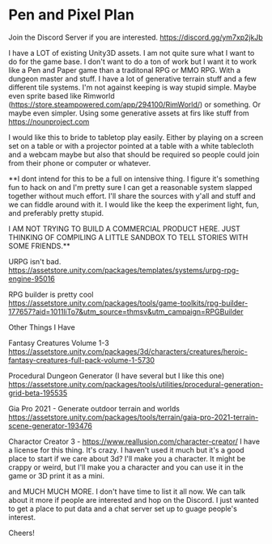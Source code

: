 # Pen and Pixel Plan

Join the Discord Server if you are interested.
https://discord.gg/ym7xp2jkJb

I have a LOT of existing Unity3D assets. I am not quite sure what I want to do for the game base. I don't want to do a ton of work but I want it to work like a Pen and Paper game than a traditonal RPG or MMO RPG. With a dungeon master and stuff. I have a lot of generative terrain stuff and a few different tile systems. I'm not against keeping is way stupid simple. Maybe even sprite based like Rimworld (https://store.steampowered.com/app/294100/RimWorld/) or something. Or maybe even simpler. Using some generative assets at firs like stuff from https://nounproject.com

I would like this to bride to tabletop play easily. Either by playing on a screen set on a table or with a projector pointed at a table with a white tablecloth and a webcam maybe but also that should be required so people could join from their phone or computer or whatever.

**I dont intend for this to be a full on intensive thing. I figure it's something fun to hack on and I'm pretty sure I can get a reasonable system slapped together without much effort. I'll share the sources with y'all and stuff and we can fiddle around with it. I would like the keep the experiment light, fun, and preferably pretty stupid. 

I AM NOT TRYING TO BUILD A COMMERCIAL PRODUCT HERE. JUST THINKING OF COMPILING A LITTLE SANDBOX TO TELL STORIES WITH SOME FRIENDS.**

URPG isn't bad.
https://assetstore.unity.com/packages/templates/systems/urpg-rpg-engine-95016

RPG builder is pretty cool
https://assetstore.unity.com/packages/tools/game-toolkits/rpg-builder-177657?aid=1011liTo7&utm_source=thmsv&utm_campaign=RPGBuilder

Other Things I Have

Fantasy Creatures Volume 1-3
https://assetstore.unity.com/packages/3d/characters/creatures/heroic-fantasy-creatures-full-pack-volume-1-5730

Procedural Dungeon Generator (I have several but I like this one)
https://assetstore.unity.com/packages/tools/utilities/procedural-generation-grid-beta-195535

Gia Pro 2021 - Generate outdoor terrain and worlds
https://assetstore.unity.com/packages/tools/terrain/gaia-pro-2021-terrain-scene-generator-193476

Charactor Creator 3 - https://www.reallusion.com/character-creator/
I have a license for this thing. It's crazy. I haven't used it much but it's a good place to start if we care about 3d? I'll make you a character. It might be crappy or weird, but I'll make you a character and you can use it in the game or 3D print it as a mini.


and MUCH MUCH MORE. I don't have time to list it all now. We can talk about it more if people are interested and hop on the Discord. I just wanted to get a place to put data and a chat server set up to guage people's interest.

Cheers!

